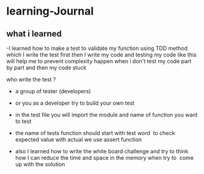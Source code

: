 # learning-Journal 
## what i learned 
-I learned how to make a test to validate my function using TDD method which I write the test first then I write my code
and testing my code like this will help me to prevent complexity happen when i don't test my code part by part and then my code stuck

who write the test ?

- a group of tester (developers)

- or you as a developer try to build your own test


- in the test file you will import the module and name of function you want to test

- the name of tests function should start with test word  to check expected value with actual we use assert function  


- also I learned how to write the white board challenge and try to think how I can reduce the time and space in the memory when try to  come up with the solution 


